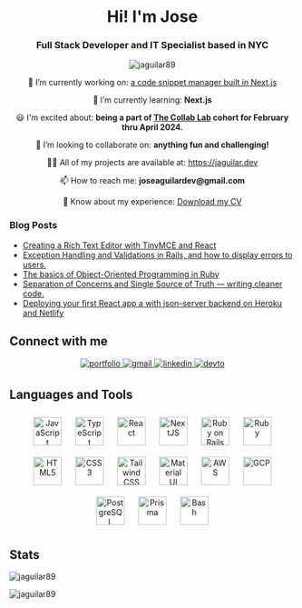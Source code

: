 <h1 align="center">Hi! I'm Jose</h1>
<h3 align="center">Full Stack Developer and IT Specialist based in NYC</h3>

<p align="center"> <img src="https://komarev.com/ghpvc/?username=jaguilar89&label=Profile%20views&color=0e75b6&style=flat" alt="jaguilar89" /> </p>

<p align="center">🔭 I’m currently working on: <a href="https://github.com/jaguilar89/code-snippet-manager">a code snippet manager built in Next.js</a></p>
<p align="center">🌱 I’m currently learning: <strong>Next.js</strong></p>
<p align="center">😃 I'm excited about: <strong>being a part of <a href="https://the-collab-lab.codes/">The Collab Lab</a> cohort for February thru April 2024. </strong>
<p align="center">👯 I’m looking to collaborate on: <strong>anything fun and challenging!</strong></p>
<p align="center">👨‍💻 All of my projects are available at: <a href="https://jaguilar.dev">https://jaguilar.dev</a></p>
<p align="center">📫 How to reach me: <strong>joseaguilardev@gmail.com</strong></p>
<p align="center">📄 Know about my experience: <a href="https://www.jaguilar.dev/documents/Jose_Aguilar_CV_2024.pdf">Download my CV</a></p>

### Blog Posts
<!-- BLOG-POST-LIST:START -->
- [Creating a Rich Text Editor with TinyMCE and React](https://dev.to/jaguilar89/creating-a-rich-text-editor-with-tinymce-and-react-3gdf)
- [Exception Handling and Validations in Rails, and how to display errors to users.](https://dev.to/jaguilar89/exception-handling-and-validations-in-rails-and-how-to-display-errors-to-users-505l)
- [The basics of Object-Oriented Programming in Ruby](https://dev.to/jaguilar89/the-basics-of-object-oriented-programming-in-ruby-2p9)
- [Separation of Concerns and Single Source of Truth — writing cleaner code.](https://dev.to/jaguilar89/separation-of-concerns-and-single-source-of-truth-writing-cleaner-code-oo6)
- [Deploying your first React app a with json-server backend on Heroku and Netlify](https://dev.to/jaguilar89/deploying-your-first-react-app-a-with-json-server-backend-on-heroku-and-netlify-anj)
<!-- BLOG-POST-LIST:END -->

## Connect with me  
<div align="center">
<a href="https://jaguilar.dev" target="_blank">
<img src=https://img.shields.io/badge/Portfolio-%23000000.svg?style=for-the-badge&logo=firefox&logoColor=#FF7139 alt=portfolio style="margin-bottom: 5px;" />
</a>
<a href="mailto:joseaguilardev@gmail.com" target="_blank">
<img src=https://img.shields.io/badge/Gmail-D14836?style=for-the-badge&logo=gmail&logoColor=white alt=gmail style="margin-bottom: 5px;" />
</a>
<a href="https://linkedin.com/in/jaguilar89" target="_blank">
<img src=https://img.shields.io/badge/linkedin-%231E77B5.svg?&style=for-the-badge&logo=linkedin&logoColor=white alt=linkedin style="margin-bottom: 5px;" />
</a> 
<a href="https://dev.to/jaguilar89" target="_blank">
<img src=https://img.shields.io/badge/dev.to-%2308090A.svg?&style=for-the-badge&logo=dev.to&logoColor=white alt=devto style="margin-bottom: 5px;" />
</a>
</div>  

## Languages and Tools  
<div align="center">  
<a href="https://www.javascript.com/" target="_blank"><img style="margin: 10px" src="https://profilinator.rishav.dev/skills-assets/javascript-original.svg" alt="JavaScript" height="50" /></a>  
<a href="https://www.typescriptlang.org/" target="_blank"><img style="margin: 10px" src="https://profilinator.rishav.dev/skills-assets/typescript-original.svg" alt="TypeScript" height="50" /></a>  
<a href="https://reactjs.org/" target="_blank"><img style="margin: 10px" src="https://profilinator.rishav.dev/skills-assets/react-original-wordmark.svg" alt="React" height="50" /></a>  
<a href="https://nextjs.org/" target="_blank"><img style="margin: 10px" src="https://profilinator.rishav.dev/skills-assets/nextjs.png" alt="NextJS" height="50" /></a>  
<a href="https://rubyonrails.org/" target="_blank"><img style="margin: 10px" src="https://profilinator.rishav.dev/skills-assets/rails-original-wordmark.svg" alt="Ruby on Rails" height="50" /></a>  
<a href="https://www.ruby-lang.org/en/" target="_blank"><img style="margin: 10px" src="https://profilinator.rishav.dev/skills-assets/ruby-original-wordmark.svg" alt="Ruby" height="50" /></a>  
<a href="https://en.wikipedia.org/wiki/HTML5" target="_blank"><img style="margin: 10px" src="https://profilinator.rishav.dev/skills-assets/html5-original-wordmark.svg" alt="HTML5" height="50" /></a>  
<a href="https://www.w3schools.com/css/" target="_blank"><img style="margin: 10px" src="https://profilinator.rishav.dev/skills-assets/css3-original-wordmark.svg" alt="CSS3" height="50" /></a>  
<a href="https://www.tailwindcss.com/" target="_blank"><img style="margin: 10px" src="https://profilinator.rishav.dev/skills-assets/tailwindcss.svg" alt="Tailwind CSS" height="50" /></a>  
<a href="https://mui.com/" target="_blank"><img style="margin: 10px" src="https://profilinator.rishav.dev/skills-assets/mui.png" alt="Material UI" height="50" /></a>  
<a href="https://aws.amazon.com/" target="_blank"><img style="margin: 10px" src="https://profilinator.rishav.dev/skills-assets/amazonwebservices-original-wordmark.svg" alt="AWS" height="50" /></a>  
<a href="https://cloud.google.com/" target="_blank"><img style="margin: 10px" src="https://profilinator.rishav.dev/skills-assets/google_cloud-icon.svg" alt="GCP" height="50" /></a>  
<a href="https://www.postgresql.org/" target="_blank"><img style="margin: 10px" src="https://profilinator.rishav.dev/skills-assets/postgresql-original-wordmark.svg" alt="PostgreSQL" height="50" /></a>  
<a href="https://www.prisma.io/" target="_blank"><img style="margin: 10px" src="https://profilinator.rishav.dev/skills-assets/prisma.png" alt="Prisma" height="50" /></a>  
<a href="https://www.gnu.org/software/bash/" target="_blank"><img style="margin: 10px" src="https://profilinator.rishav.dev/skills-assets/gnu_bash-icon.svg" alt="Bash" height="50" /></a>  
</div>  

## Stats
<p><img align="center" src="https://github-readme-stats.vercel.app/api/top-langs?username=jaguilar89&show_icons=true&theme=dark&title_color=1f6feb&text_color=484f58&locale=en&layout=compact" alt="jaguilar89" /></p>

<p><img align="center" src="https://github-readme-streak-stats.herokuapp.com/?user=jaguilar89&theme=dark" alt="jaguilar89" /></p>
